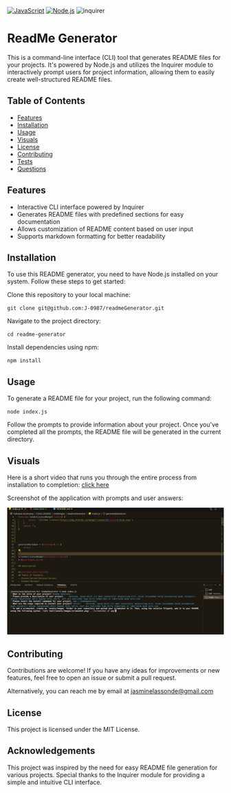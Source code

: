

[![JavaScript](https://img.shields.io/badge/-JavaScript-yellow)](https://www.javascript.com/)
[![Node.js](https://img.shields.io/badge/-Node.js-green)](https://nodejs.org/)
![inquirer](https://img.shields.io/badge/-inquirer-red)

# ReadMe Generator

This is a command-line interface (CLI) tool that generates README files for your projects. It's powered by Node.js and utilizes the Inquirer module to interactively prompt users for project information, allowing them to easily create well-structured README files.


## Table of Contents
- [Features](#features)
- [Installation](#installation)
- [Usage](#usage)
- [Visuals](#visuals)
- [License](#license)
- [Contributing](#contributing)
- [Tests](#tests)
- [Questions](#questions)



## Features

- Interactive CLI interface powered by Inquirer
- Generates README files with predefined sections for easy documentation
- Allows customization of README content based on user input
- Supports markdown formatting for better readability

## Installation
To use this README generator, you need to have Node.js installed on your system. Follow these steps to get started:

Clone this repository to your local machine:


    git clone git@github.com:J-0987/readmeGenerator.git

Navigate to the project directory:


    cd readme-generator


Install dependencies using npm:


    npm install

## Usage


To generate a README file for your project, run the following command:


    node index.js

Follow the prompts to provide information about your project. Once you've completed all the prompts, the README file will be generated in the current directory.

## Visuals

Here is a short video that runs you through the entire process from installation to completion: [click here](https://drive.google.com/file/d/1OIEY6tlkJ8Al5GZfdUwZM3roD7kB2aKZ/view)




Screenshot of the application with prompts and user answers:

![screenshot of cli](./images/image1.png)


## Contributing

Contributions are welcome! If you have any ideas for improvements or new features, feel free to open an issue or submit a pull request.

Alternatively, you can reach me by email at jasminelassonde@gmail.com


## License

This project is licensed under the MIT License.

## Acknowledgements


This project was inspired by the need for easy README file generation for various projects.
Special thanks to the Inquirer module for providing a simple and intuitive CLI interface.
